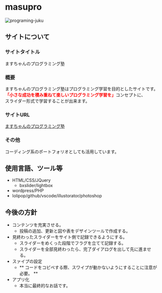 # masupro

![programing-juku](https://user-images.githubusercontent.com/50900728/111075010-338d8c80-8529-11eb-8c83-b71f03445a47.jpg)

## サイトについて

### サイトタイトル

ますちゃんのプログラミング塾

### 概要

ますちゃんのプログラミング塾はプログラミング学習を目的としたサイトです。<br>
<span style="color: red;">**「小さな成功を積み重ねて楽しいプログラミング学習を」**</span>コンセプトに、<br>
スライダー形式で学習することが出来ます。<br>

### サイトURL

[ますちゃんのプログラミング塾](http://harapeko.cheap.jp/)

### その他

コーディング系のポートフォリオとしても活用しています。

## 使用言語、ツール等

- HTML/CSS/JQuery
    - bxslider/lightbox
- wordpress/PHP
- lolipop/github/vscode/illustorator/photoshop

## 今後の方針

- コンテンツを充実させる。
    - 投稿の追加、更新と図や表をデザインツールで作成する。
- 見終わったスライダーをサイト側で記録できるようにする。
    - スライダーをめくった段階でフラグを立てて記録する。
    - スライダーを全部見終わったら、完了ダイアログを出して先に進ませる。
- スァイプの設定
    -  ** コードをコピペする際、スワイプが動かないようにすることに注意が必要。 **
- アプリ化
    - 本当に最終的なお話です。
